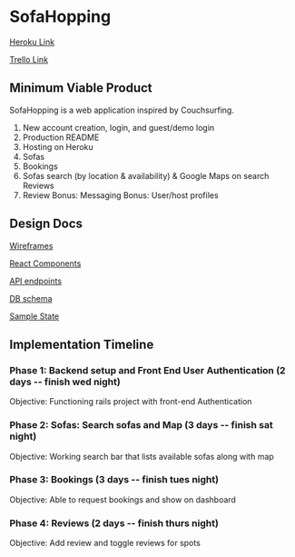 # SofaHopping

[Heroku Link](https://sofa-hopping.herokuapp.com/)

[Trello Link](https://trello.com/b/KplDkTkd/sofahopping)


## Minimum Viable Product
SofaHopping is a web application inspired by Couchsurfing.
1. New account creation, login, and guest/demo login
2. Production README
3. Hosting on Heroku
4. Sofas
5. Bookings
6. Sofas search (by location & availability) & Google Maps on search Reviews
7. Review
Bonus: Messaging
Bonus: User/host profiles

## Design Docs
[Wireframes](./wireframes)

[React Components](./component-hierarchy.md)

[API endpoints](./api-endpoints.md)

[DB schema](./schema.md)

[Sample State](./sample-state.md)

## Implementation Timeline
### Phase 1: Backend setup and Front End User Authentication (2 days -- finish wed night)
Objective: Functioning rails project with front-end Authentication

### Phase 2: Sofas: Search sofas and Map (3 days -- finish sat night)
Objective: Working search bar that lists available sofas along with map

### Phase 3: Bookings (3 days -- finish tues night)
Objective: Able to request bookings and show on dashboard

### Phase 4: Reviews (2 days -- finish thurs night)
Objective: Add review and toggle reviews for spots
